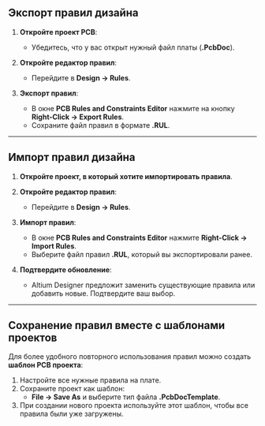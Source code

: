 ## **Экспорт правил дизайна**

1. **Откройте проект PCB**:
    
    - Убедитесь, что у вас открыт нужный файл платы (**.PcbDoc**).
2. **Откройте редактор правил**:
    
    - Перейдите в **Design → Rules**.
3. **Экспорт правил**:
    
    - В окне **PCB Rules and Constraints Editor** нажмите на кнопку **Right-Click → Export Rules**.
    - Сохраните файл правил в формате **.RUL**.

---

## **Импорт правил дизайна**

1. **Откройте проект, в который хотите импортировать правила**.
    
2. **Откройте редактор правил**:
    
    - Перейдите в **Design → Rules**.
3. **Импорт правил**:
    
    - В окне **PCB Rules and Constraints Editor** нажмите **Right-Click → Import Rules**.
    - Выберите файл правил **.RUL**, который вы экспортировали ранее.
4. **Подтвердите обновление**:
    
    - Altium Designer предложит заменить существующие правила или добавить новые. Подтвердите ваш выбор.

---

## **Сохранение правил вместе с шаблонами проектов**

Для более удобного повторного использования правил можно создать **шаблон PCB проекта**:

1. Настройте все нужные правила на плате.
2. Сохраните проект как шаблон:
    - **File → Save As** и выберите тип файла **.PcbDocTemplate**.
3. При создании нового проекта используйте этот шаблон, чтобы все правила были уже загружены.